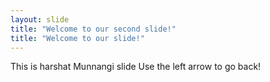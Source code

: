 ```yaml
---
layout: slide
title: "Welcome to our second slide!"
title: "Welcome to our slide!"
---
```

This is harshat Munnangi slide
Use the left arrow to go back!